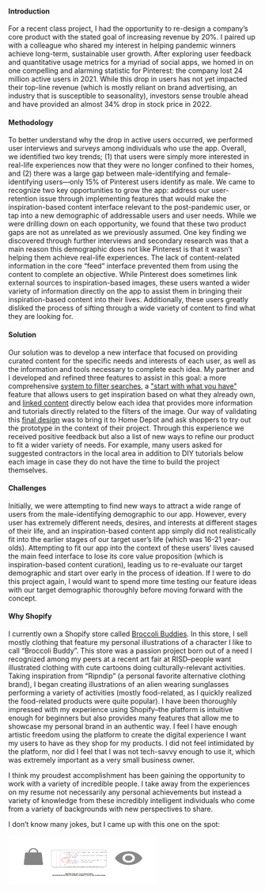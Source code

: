 <h4>Introduction </h4><p>For a recent class project, I had the opportunity to re-design a company’s core product with the stated goal of increasing revenue by 20%. I paired up with a colleague who shared my interest in helping pandemic winners achieve long-term, sustainable user growth. After exploring user feedback and quantitative usage metrics for a myriad of social apps, we homed in on one compelling and alarming statistic for Pinterest: the company lost 24 million active users in 2021. While this drop in users has not yet impacted their top-line revenue (which is mostly reliant on brand advertising, an industry that is susceptible to seasonality), investors sense trouble ahead and have provided an almost 34% drop in stock price in 2022. 
</p>
<h4>Methodology </h4><p>To better understand why the drop in active users occurred, we performed user interviews and surveys among individuals who use the app. Overall, we identified two key trends; (1) that users were simply more interested in real-life experiences now that they were no longer confined to their homes, and (2) there was a large gap between male-identifying and female-identifying users—only 15% of Pinterest users identify as male. We came to recognize two key opportunities to grow the app: address our user-retention issue through implementing features that would make the inspiration-based content interface relevant to the post-pandemic user, or tap into a new demographic of addressable users and user needs. While we were drilling down on each opportunity, we found that these two product gaps are not as unrelated as we previously assumed. One key finding we discovered through further interviews and secondary research was that a main reason this demographic does not like Pinterest is that it wasn’t helping them achieve real-life experiences. The lack of content-related information in the core “feed” interface prevented them from using the content to complete an objective. While Pinterest does sometimes link external sources to inspiration-based images, these users wanted a wider variety of information directly on the app to assist them in bringing their inspiration-based content into their lives. Additionally, these users greatly disliked the process of sifting through a wide variety of content to find what they are looking for.
</p>
<h4>Solution </h4><p>Our solution was to develop a new interface that focused on providing curated content for the specific needs and interests of each user, as well as the information and tools necessary to complete each idea. My partner and I developed and refined three features to assist in this goal: a more comprehensive <a href="https://www.figma.com/file/8s5iaqlg8Gvf3zOchMRZ2T/Shopify?node-id=38%3A2" title="system to filter searches">system to filter searches</a>, a <a href="https://www.figma.com/file/8s5iaqlg8Gvf3zOchMRZ2T/Shopify?node-id=38%3A80" title="start with what you have">"start with what you have"</a> feature that allows users to get inspiration based on what they already own, and <a href="https://www.figma.com/file/8s5iaqlg8Gvf3zOchMRZ2T/Shopify?node-id=38%3A133" title="linked content">linked content</a> directly below each idea that provides more information and tutorials directly related to the filters of the image. Our way of validating this <a href="https://www.figma.com/file/8s5iaqlg8Gvf3zOchMRZ2T/Shopify?node-id=6%3A164" title="final design">final design</a> was to bring it to Home Depot and ask shoppers to try out the prototype in the context of their project. Through this experience we received positive feedback but also a list of new ways to refine our product to fit a wider variety of needs. For example, many users asked for suggested contractors in the local area in addition to DIY tutorials below each image in case they do not have the time to build the project themselves.
</p>
<h4>Challenges </h4><p>Initially, we were attempting to find new ways to attract a wide range of users from the male-identifying demographic to our app. However, every user has extremely different needs, desires, and interests at different stages of their life, and an inspiration-based content app simply did not realistically fit into the earlier stages of our target user’s life (which was 16-21 year-olds). Attempting to fit our app into the context of these users’ lives caused the main feed interface to lose its core value proposition (which is inspiration-based content curation), leading us to re-evaluate our target demographic and start over early in the process of ideation. If I were to do this project again, I would want to spend more time testing our feature ideas with our target demographic thoroughly before moving forward with the concept. 
</p>
<h4>Why Shopify </h4><p>I currently own a Shopify store called <a href="https://broccolibuddies.com/" title="Broccoli Buddies">Broccoli Buddies</a>. In this store, I sell mostly clothing that feature my personal illustrations of a character I like to call “Broccoli Buddy”. This store was a passion project born out of a need I recognized among my peers at a recent art fair at RISD–people want illustrated clothing with cute cartoons doing culturally-relevant activities. Taking inspiration from “Ripndip” (a personal favorite alternative clothing brand), I began creating illustrations of an alien wearing sunglasses performing a variety of activities (mostly food-related, as I quickly realized the food-related products were quite popular). I have been thoroughly impressed with my experience using Shopify–the platform is intuitive enough for beginners but also provides many features that allow me to showcase my personal brand in an authentic way. I feel I have enough artistic freedom using the platform to create the digital experience I want my users to have as they shop for my products. I did not feel intimidated by the platform, nor did I feel that I was not tech-savvy enough to use it, which was extremely important as a very small business owner. 
</p>
<p>I think my proudest accomplishment has been gaining the opportunity to work with a variety of incredible people. I take away from the experiences on my resume not necessarily any personal achievements but instead a variety of knowledge from these incredibly intelligent individuals who come from a variety of backgrounds with new perspectives to share. 
</p>

I don’t know many jokes, but I came up with this one on the spot: 

<img src="Shopify_Joke.png" alt="Joke" width="300" height="100"/>

